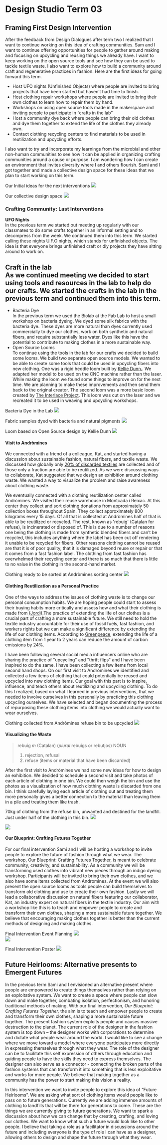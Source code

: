 # Design Studio Term 03

## Framing First Design Intervention

After the feedback from Design Dialogues after term two I realized that I want to continue working on this idea of crafting communities. Sam and I want to continue offering opportunities for people to gather around making and focusing on upcycling and reusing things we already have. I want to keep working on the open source tools and see how they can be used to tackle textile waste. I also want to explore how to build a community around craft and regenerative practices in fashion. Here are the first ideas for going forward this term.  

- Host UFO nights (Unfinished Objects) where people are invited to bring projects that have been started but haven’t had time to finish.  
- Host clothing repair workshops where people are invited to bring their own clothes to learn how to repair them by hand.  
- Workshops on using open source tools made in the makerspace and inviting people to participate in “crafts in the lab”
- Host a community dye back where people can bring their old clothes and dye them together to extend the life of the clothes they already own.  
-  Contact clothing recycling centers to find materials to be used in reutilization and upcycling efforts.  

I also want to try and incorporate my learnings from the microbial and other non-human communities to see how it can be applied in organizing crafting communities around a cause or purpose. I am wondering how I can create an environment that invites diversity where I and others flourish. Sami and I got together and made a collective design space for these ideas that we plan to start working on this term. 

Our Initial ideas for the next interventions
![](../images/term-03/ds3/DS_Crafting%20Community%20-%20Ideas.jpeg)  

Our collective design space
![](../images/term-03/ds3/Ds_Collective.png)  

### Crafting Community: Last Interventions

**UFO Nights**  
In the previous term we started out meeting up regularly with our classmates to do some crafts together in an informal setting and to decompress from the week. We continued them into this term. We started calling these nights U.F.O nights, which stands for unfinished objects. The idea is that everyone brings unfinished craft or diy projects they have sitting around to work on.  

**Craft in the lab**  
As we continued meeting we decided to start using tools and resources in the lab to help do our crafts. We started the crafts in the lab in the previous term and continued them into this term.  
---
- Bacteria Dye  
    In the previous term we used the Biolab at the Fab Lab to host a small workshop on bacteria dyeing. We dyed some silk fabrics with the bacteria dye. These dyes are more natural than dyes currently used commercially to dye our clothes, work on both synthetic and natural fibers, and require substantially less water. Dyes like this have the potential to contribute to making clothes in a more sustainable way.  
- Open Source Looms  
    To continue using the tools in the lab for our crafts we decided to build some looms. We build two separate open source models. We wanted to be able to create some tools that could be used in upcycling fibers into new clothing. One was a rigid heddle loom built by [Kellie Dunn.](https://kelliead.github.io/index.html). We adapted her model to be used on the CNC machine rather than the laser. While making the loom we found some things to improve on for the next time. We are planning to make these improvements and then send them back to the original creator. The second loom was a more basic loom created by [The Interlace Project](https://www.instructables.com/Laser-Cut-Mini-Frame-Loom-Weaving/). This loom was cut on the laser and we recreated it to be used in weaving and upcycling workshops.  

Bacteria Dye in the Lab
![](../images/term-03/ds3/bacteriadye0.jpeg)  

Fabric samples dyed with bacteria and natural pigments
![](../images/term-03/ds3/bacteriadye1.jpeg)  

Loom based on Open Source design by Kellie Dunn
![](../images/term-03/ds3/loom1.jpeg)  

#### Visit to Andròmines  
We connected with a friend of a colleague, Kat, and started having a discussion about sustainable fashion, natural fibers, and textile waste. We discussed how globally only [20% of discarded textiles](https://theroundup.org/textile-waste-statistics/) are collected and of those only a fraction are able to be reutilized. As we were discussing ways to collaborate, Kat suggested that we design an exhibition around clothing waste. We wanted a way to visualize the problem and raise awareness about clothing waste.  

We eventually connected with a clothing reutilization center called Andròmines. We visited their reuse warehouse in Montcada i Reixac. At this center they collect and sort clothing donations from approximately 50 collection boxes throughout Spain. They collect approximately 800 kilograms every 15 days. Of all that is collected at Andròmines half of that is able to be reutilized or recycled. The rest, known as 'rebuig' (Catalan for refuse), is incinerated or disposed of. This is due to a number of reasons one being the clothing is made from synthetic blended fibers and can’t be recycled, this includes anything where the label has been cut off rendering it unable to be recycled for fibers. Other reasons clothing cannot be reused are that it is of poor quality, that it is damaged beyond reuse or repair or that it comes from a fast fashion label. The clothing from fast fashion has overwhelmed their recycling center and there is so much that there is little to no value in the clothing in the second-hand market. 

Clothing ready to be sorted at Andròmines sorting center
![](../images/term-03/ds3/andromines1.jpeg)  

#### Clothing Reutilization as a Personal Practice  

One of the ways to address the issues of clothing waste is to change our personal consumption habits. We are hoping people could start to assess their buying habits more critically and assess how and what their clothing is made from [(Jordi)](https://andromines.net/es/2019/06/13/ropa-comprar-o-reutilizar-una-accion-en-nuestras-manos/).The practice of extending the life of our clothes is a crucial part of crafting a more sustainable future. We still need to hold the textile industry accountable for their use of fossil fuels, fast fashion, and workers rights but we can make a significant difference by extending the life of our clothing items. According to [Greenpeace](https://storage.googleapis.com/planet4-international-stateless/2018/01/6c356f9a-fact-sheet-timeout-for-fast-fashion.pdf), extending the life of a clothing item from 1 year to 2 years can reduce the amount of carbon emissions by 24%. 

I have been following several social media influencers online who are sharing the practice of "upcycling" and "thrift flips" and I have been inspired to do the same. I have been collecting a few items from local second hand shops. On our first visit to Andròmines we identified and collected a few items of clothing that could potentially be reused and upcycled into new clothing items. Our goal with this part is to inspire, influence, and teach others about reutilizing and upcycling clothing. To do this I realized, based on what I learned in previous interventions, that we needed to involve ourselves in this personally by practicing this clothing upcycling ourselves. We have selected and began documenting the process of repurposing these clothing items into clothing we would actually want to wear ourselves. 

Clothing collected from Andròmines refuse bin to be upcycled
![](../images/term-03/ds3/clothinglayout2.jpeg) 

#### Visualizing the Waste  
> rebuig *m* (Catalan) (*plural* rebuigs or rebutjos) NOUN 
>1. rejection, refusal 
>2. refuse (items or material that have been discarded)

After the first visit to Andròmines we had some new ideas for how to design an exhibition. We decided to schedule a second visit and take photos of each article of clothing in one bin. We could then weigh the bin and use the photos as a visualization of how much clothing waste is discarded from one bin. I think carefully laying each article of clothing out and treating them more personally gives a better connection to the material than leaving them in a pile and treating them like trash.  

70kg of clothing from the refuse bin, unwanted and destined for the landfill. Just under half of the clothing in this bin. 
![](../images/term-03/ds3/ClothingTiling.jpeg) 

![](../images/term-03/ds3/rebuigBin.png)

#### Our Blueprint: Crafting Futures Together  

For our final intervention Sami and I will be hosting a workshop to invite people to explore the future of fashion through what we wear. The workshop, Our Blueprint: Crafting Futures Together, is meant to celebrate community, creativity, and sustainability. As a community we will be transforming used clothes into vibrant new pieces through an indigo dyeing workshop. Participants will be invited to bring their own clothes, and we also have some items collected from Andromines. At the event we will also present the open source looms as tools people can build themselves to transform old clothing and use to create their own fashion. Lastly we will lead a collaborative discussion on natural fibers featuring our collaborator, Kat, an industry expert on natural fibers in the textile industry. Our aim with a workshop like this is to teach and empower people to create and transform their own clothes, shaping a more sustainable future together. We believe that encouraging making clothes together is better than the current methods of designing and making clothes. 

Final Intervention Event Planning
![](../images/term-03/ds3/Crafting%20Community%20-%20Event%20Planning.jpeg)  
![](../images/term-03/ds3/Crafting%20Community%20-%20Final%20Intervention.jpeg)

Final Intervention Poster
![](../images/term-03/ds3/OurBlueprintPoster.jpeg)

## Future Heirlooms: Alternative presents to Emergent Futures  

In the previous term Sami and I envisioned an alternative present where people are empowered to create things themselves rather than relying on an exploitative system. We want to create a space where people can slow down and make together, combating isolation, perfectionism, and honoring traditional methods of making. With our final intervention, *Our Blueprint: Crafting Futures Together,* the aim is to teach and empower people to create and transform their own clothes, shaping a more sustainable future together. The present fashion system exploits people and causes massive destruction to the planet. The current role of the designer in the fashion system is top down – the designer works with corporations to determine and dictate what people wear around the world. I would like to see a change where we move toward a model where everyone participates more directly in expressing themselves through what they wear. The role of the designer can be to facilitate this self expression of others through education and guiding people to have the skills they need to express themselves. The designer can also serve as a connector - connecting the broken parts of the fashion systems that can transform it into something that is less exploitative and works for more people. We believe that making together as a community has the power to start making this vision a reality.  

In this intervention we want to invite people to explore this idea of “Future Heirlooms”. We are asking what sort of clothing items would people like to pass on to future generations. Currently we are adding immense amounts of clothing to landfills that will be there for generations to come. These are the things we are currently giving to future generations. We want to spark a discussion about how we can change that by creating, crafting, and loving our clothes. We want to know what such a future would look like to other people. I believe that taking a role as a facilitator in discussions around the future and including everyone is the type of role I can have as a designer, allowing others to design and shape the future through what they wear.  




